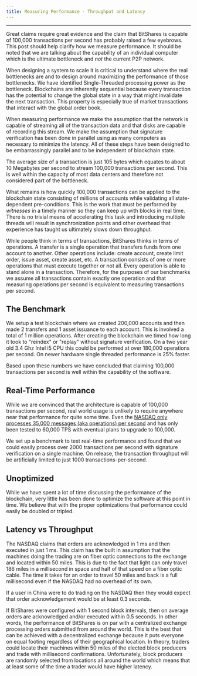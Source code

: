 ```yaml
---
title: Measuring Performance - Throughput and Latency
---
```


--------

Great claims require great evidence and the claim that BitShares is capable of 100,000 transactions per second has
probably raised a few eyebrows.   This post should help clarify how we measure performance.  It should be noted
that we are talking about the capability of an individual computer which is the ultimate bottleneck and *not* the 
current P2P network.  

When designing a system to scale it is critical to understand where the real bottlenecks are and to design around
maximizing the performance of those bottlenecks.  We have identified Single-Threaded processing power as the bottleneck. 
Blockchains are inherently sequential because every transaction has the potential to change the global state in a
way that might invalidate the next transaction.   This property is especially true of market transactions that interact 
with the global order book.   

When measuring performance we make the assumption that the network is capable of streaming all of the transaction data
and that disks are capable of recording this stream.   We make the assumption that signature verification has been done
in parallel using as many computers as necessary to minimize the latency.  All of these steps have been designed to be
embarrassingly parallel and to be independent of blockchain state.

The average size of a transaction is just 105 bytes which equates to about 10 Megabytes per second to stream 100,000
transactions per second.  This is well within the capacity of most data centers and therefore not considered part of
the bottleneck.

What remains is how quickly 100,000 transactions can be applied to the blockchain state consisting of
millions of accounts while validating all state-dependent pre-conditions.  This is the work that must be performed by 
*witnesses* in a timely manner so they can keep up with blocks in real time.  There is no trivial means of accelerating
this task and introducing multiple threads will result in synchronization points and other overhead that experience has
taught us ultimately slows down throughput.  

While people think in terms of transactions, BitShares thinks in terms of operations.  A transfer is a single operation
that transfers funds from one account to another.  Other operations include: create account, create limit order, issue asset,
create asset, etc.  A transaction consists of one or more operations that must execute together or not all.  Every operation
is able to stand alone in a transaction.   Therefore, for the purposes of our benchmarks we assume all transactions
contain exactly one operation and that measuring operations per second is equivalent to measuring transactions per second.

## The Benchmark

We setup a test blockchain where we created 200,000 accounts and then made 2 transfers and 1 asset issuance to each
account.  This is involved a total of 1 million operations.  After creating the blockchain we timed how long it took
to "reindex" or "replay" without signature verification.  On a two year old 3.4 Ghz Intel i5 CPU this could be performed at over
180,000 operations per second.  On newer hardware single threaded performance is 25% faster.  

Based upon these numbers we have concluded that claiming 100,000 transactions per second is well within the capability of the
software.

## Real-Time Performance

While we are convinced that the architecture is capable of 100,000 transactions per second, real world usage is unlikely
to require anywhere near that performance for quite some time.   Even the [NASDAQ only processes 35,000 messages (aka operations)
per second](http://www.nasdaq.com/services/homw.stm) and has only been tested to 60,000 TPS with eventual plans to upgrade to 100,000. 

We set up a benchmark to test real-time performance and found that we could easily process over 2000 transactions per second
with signature verification on a single machine.   On release, the transaction throughput will be artificially limited to just
1000 transactions-per-second.

## Unoptimized 

While we have spent a lot of time discussing the performance of the blockchain, very little has been done to optimize the
software at this point in time.  We believe that with the proper optimizations that performance could easily be doubled or tripled.

## Latency vs Throughput

The NASDAQ claims that orders are acknowledged in 1 ms and then executed in just 1 ms.  This claim has the built in assumption
that the machines doing the trading are on fiber optic connections to the exchange and located within 50 miles.  This is
due to the fact that light can only travel 186 miles in a millisecond in space and half of that speed on a fiber optic cable. The
time it takes for an order to travel 50 miles and back is a full millisecond even if the NASDAQ had no overhead of its own.  

If a user in China were to do trading on the NASDAQ then they would expect that order acknowledgement would be at least 0.3 seconds.  

If BitShares were configured with 1 second block intervals, then on average orders are acknowledged and/or executed within 0.5 seconds. 
In other words, the performance of BitShares is on par with a centralized exchange processing orders submitted from around the world. This
is the best that can be achieved with a decentralized exchange because it puts everyone on equal footing regardless of their geographical
location.     In theory, traders could locate their machines within 50 miles of the elected block producers and trade with millisecond
confirmations.   Unfortunately, block producers are randomly selected from locations all around the world which means that at least some
of the time a trader would have higher latency.   




